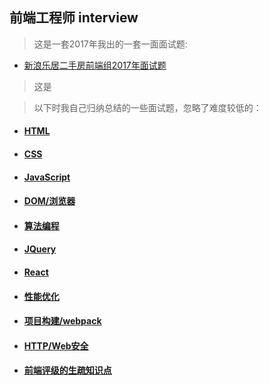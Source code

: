 ## 前端工程师 interview

> 这是一套2017年我出的一套一面面试题:
- [新浪乐居二手房前端组2017年面试题](./mine)

> 这是

> 以下时我自己归纳总结的一些面试题，忽略了难度较低的：

- #### [HTML](./html)

- #### [CSS](./css)

- #### [JavaScript](./javascript)

- #### [DOM/浏览器](./dom) 

- #### [算法编程](./algorithm)

- #### [JQuery](./jquery)

- #### [React](./react)

- #### [性能优化](./performance)

- #### [项目构建/webpack](./webpack)

- #### [HTTP/Web安全](./http)

- #### [前端评级的生疏知识点](./fe)



